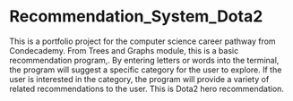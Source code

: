 # Recommendation_System_Dota2
 This is a portfolio project for the computer science career pathway from Condecademy. From Trees and Graphs module, this is a basic recommendation program,. By entering letters or words into the terminal, the program will suggest a specific category for the user to explore. If the user is interested in the category, the program will provide a variety of related recommendations to the user. This is Dota2 hero recommendation.
